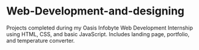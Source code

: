 # Web-Development-and-designing
Projects completed during my Oasis Infobyte Web Development Internship using HTML, CSS, and basic JavaScript. Includes landing page, portfolio, and temperature converter.
